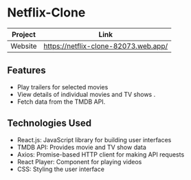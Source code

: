 <h1>Netflix-Clone</h1>


| Project | Link |
| ------ | ------ |
| Website |  https://netflix-clone-82073.web.app/

## Features
- Play trailers for selected movies
- View details of individual movies and TV shows .
- Fetch data from the TMDB API.
## Technologies Used

- React.js: JavaScript library for building user interfaces
- TMDB API: Provides movie and TV show data
- Axios: Promise-based HTTP client for making API requests
- React Player: Component for playing videos
- CSS: Styling the user interface
